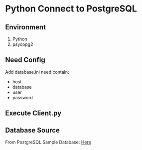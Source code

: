# Python Connect to PostgreSQL

## Environment
1. Python
2. psycopg2

## Need Config
Add database.ini need contain:
* host
* database
* user
* password

## Execute Client.py


## Database Source
From PostgreSQL Sample Database: [Here](https://www.postgresqltutorial.com/postgresql-sample-database/)